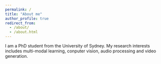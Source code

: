 ```yaml
---
permalink: /
title: "About me"
author_profile: true
redirect_from: 
  - /about/
  - /about.html
---
```


I am a PhD student from the University of Sydney. My research interests includes multi-modal learning, conputer vision, audio processing and video generation.
